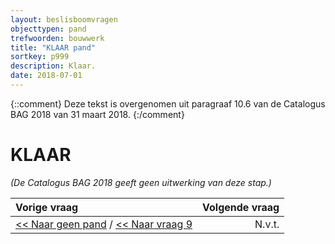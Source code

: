 ```yaml
---
layout: beslisboomvragen
objecttypen: pand
trefwoorden: bouwwerk
title: "KLAAR pand"
sortkey: p999
description: Klaar.
date: 2018-07-01
---
```


{::comment}
Deze tekst is overgenomen uit paragraaf 10.6 van de Catalogus BAG 2018 van 31 maart 2018.
{:/comment}

# KLAAR

_(De Catalogus BAG 2018 geeft geen uitwerking van deze stap.)_

Vorige vraag    | Volgende vraag
:--        | --:
[<< Naar geen pand]({{-site.baseurl-}}/beslisboomvragen/pand-10) / [<< Naar vraag 9]({{-site.baseurl-}}/beslisboomvragen/pand-09) | N.v.t.
